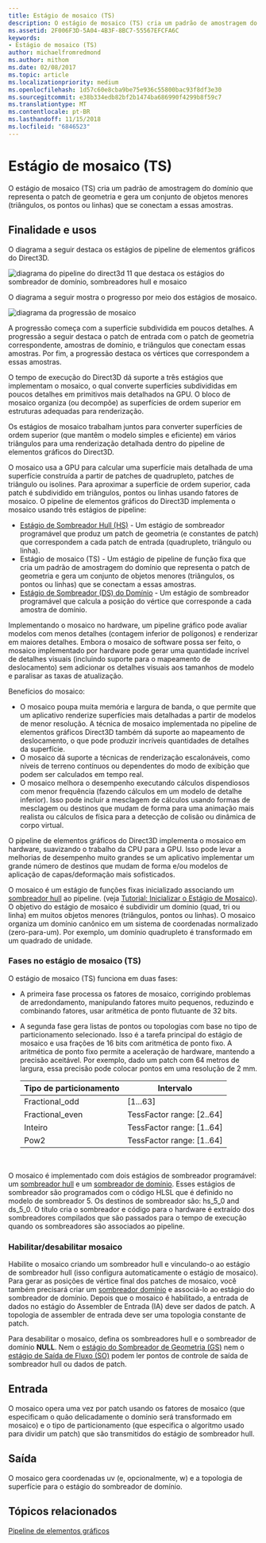```yaml
---
title: Estágio de mosaico (TS)
description: O estágio de mosaico (TS) cria um padrão de amostragem do domínio que representa o patch de geometria e gera um conjunto de objetos menores (triângulos, os pontos ou linhas) que se conectam a essas amostras.
ms.assetid: 2F006F3D-5A04-4B3F-8BC7-55567EFCFA6C
keywords:
- Estágio de mosaico (TS)
author: michaelfromredmond
ms.author: mithom
ms.date: 02/08/2017
ms.topic: article
ms.localizationpriority: medium
ms.openlocfilehash: 1d57c60e8cba9be75e936c55800bac93f8df3e30
ms.sourcegitcommit: e38b334edb82bf2b1474ba686990f4299b8f59c7
ms.translationtype: MT
ms.contentlocale: pt-BR
ms.lasthandoff: 11/15/2018
ms.locfileid: "6846523"
---
```

# <a name="tessellator-ts-stage"></a>Estágio de mosaico (TS)


O estágio de mosaico (TS) cria um padrão de amostragem do domínio que representa o patch de geometria e gera um conjunto de objetos menores (triângulos, os pontos ou linhas) que se conectam a essas amostras.

## <a name="span-idpurposeandusesspanspan-idpurposeandusesspanspan-idpurposeandusesspanpurpose-and-uses"></a><span id="Purpose_and_uses"></span><span id="purpose_and_uses"></span><span id="PURPOSE_AND_USES"></span>Finalidade e usos


O diagrama a seguir destaca os estágios de pipeline de elementos gráficos do Direct3D.

![diagrama do pipeline do direct3d 11 que destaca os estágios do sombreador de domínio, sombreadores hull e mosaico](images/d3d11-pipeline-stages-tessellation.png)

O diagrama a seguir mostra o progresso por meio dos estágios de mosaico.

![diagrama da progressão de mosaico](images/tess-prog.png)

A progressão começa com a superfície subdividida em poucos detalhes. A progressão a seguir destaca o patch de entrada com o patch de geometria correspondente, amostras de domínio, e triângulos que conectam essas amostras. Por fim, a progressão destaca os vértices que correspondem a essas amostras.

O tempo de execução do Direct3D dá suporte a três estágios que implementam o mosaico, o qual converte superfícies subdivididas em poucos detalhes em primitivos mais detalhados na GPU. O bloco de mosaico organiza (ou decompõe) as superfícies de ordem superior em estruturas adequadas para renderização.

Os estágios de mosaico trabalham juntos para converter superfícies de ordem superior (que mantêm o modelo simples e eficiente) em vários triângulos para uma renderização detalhada dentro do pipeline de elementos gráficos do Direct3D.

O mosaico usa a GPU para calcular uma superfície mais detalhada de uma superfície construída a partir de patches de quadrupleto, patches de triângulo ou isolines. Para aproximar a superfície de ordem superior, cada patch é subdividido em triângulos, pontos ou linhas usando fatores de mosaico. O pipeline de elementos gráficos do Direct3D implementa o mosaico usando três estágios de pipeline:

-   [Estágio de Sombreador Hull (HS)](hull-shader-stage--hs-.md) - Um estágio de sombreador programável que produz um patch de geometria (e constantes de patch) que correspondem a cada patch de entrada (quadrupleto, triângulo ou linha).
-   Estágio de mosaico (TS) - Um estágio de pipeline de função fixa que cria um padrão de amostragem do domínio que representa o patch de geometria e gera um conjunto de objetos menores (triângulos, os pontos ou linhas) que se conectam a essas amostras.
-   [Estágio de Sombreador (DS) do Domínio](domain-shader-stage--ds-.md) - Um estágio de sombreador programável que calcula a posição do vértice que corresponde a cada amostra de domínio.

Implementando o mosaico no hardware, um pipeline gráfico pode avaliar modelos com menos detalhes (contagem inferior de polígonos) e renderizar em maiores detalhes. Embora o mosaico de software possa ser feito, o mosaico implementado por hardware pode gerar uma quantidade incrível de detalhes visuais (incluindo suporte para o mapeamento de deslocamento) sem adicionar os detalhes visuais aos tamanhos de modelo e paralisar as taxas de atualização.

Benefícios do mosaico:

-   O mosaico poupa muita memória e largura de banda, o que permite que um aplicativo renderize superfícies mais detalhadas a partir de modelos de menor resolução. A técnica de mosaico implementada no pipeline de elementos gráficos Direct3D também dá suporte ao mapeamento de deslocamento, o que pode produzir incríveis quantidades de detalhes da superfície.
-   O mosaico dá suporte a técnicas de renderização escalonáveis, como níveis de terreno contínuos ou dependentes do modo de exibição que podem ser calculados em tempo real.
-   O mosaico melhora o desempenho executando cálculos dispendiosos com menor frequência (fazendo cálculos em um modelo de detalhe inferior). Isso pode incluir a mesclagem de cálculos usando formas de mesclagem ou destinos que mudam de forma para uma animação mais realista ou cálculos de física para a detecção de colisão ou dinâmica de corpo virtual.

O pipeline de elementos gráficos do Direct3D implementa o mosaico em hardware, suavizando o trabalho da CPU para a GPU. Isso pode levar a melhorias de desempenho muito grandes se um aplicativo implementar um grande número de destinos que mudam de forma e/ou modelos de aplicação de capas/deformação mais sofisticados.

O mosaico é um estágio de funções fixas inicializado associando um [sombreador hull](hull-shader-stage--hs-.md) ao pipeline. (veja [Tutorial: Inicializar o Estágio de Mosaico](https://msdn.microsoft.com/library/windows/desktop/ff476341)). O objetivo do estágio de mosaico é subdividir um domínio (quad, tri ou linha) em muitos objetos menores (triângulos, pontos ou linhas). O mosaico organiza um domínio canônico em um sistema de coordenadas normalizado (zero-para-um). Por exemplo, um domínio quadrupleto é transformado em um quadrado de unidade.

### <a name="span-idphasesinthetessellatortsstagespanspan-idphasesinthetessellatortsstagespanspan-idphasesinthetessellatortsstagespanphases-in-the-tessellator-ts-stage"></a><span id="Phases_in_the_Tessellator__TS__stage"></span><span id="phases_in_the_tessellator__ts__stage"></span><span id="PHASES_IN_THE_TESSELLATOR__TS__STAGE"></span>Fases no estágio de mosaico (TS)

O estágio de mosaico (TS) funciona em duas fases:

-   A primeira fase processa os fatores de mosaico, corrigindo problemas de arredondamento, manipulando fatores muito pequenos, reduzindo e combinando fatores, usar aritmética de ponto flutuante de 32 bits.
-   A segunda fase gera listas de pontos ou topologias com base no tipo de particionamento selecionado. Isso é a tarefa principal do estágio de mosaico e usa frações de 16 bits com aritmética de ponto fixo. A aritmética de ponto fixo permite a aceleração de hardware, mantendo a precisão aceitável. Por exemplo, dado um patch com 64 metros de largura, essa precisão pode colocar pontos em uma resolução de 2 mm.

    | Tipo de particionamento | Intervalo                       |
    |----------------------|-----------------------------|
    | Fractional\_odd      | \[1...63\]                  |
    | Fractional\_even     | TessFactor range: \[2..64\] |
    | Inteiro              | TessFactor range: \[1..64\] |
    | Pow2                 | TessFactor range: \[1..64\] |

     

O mosaico é implementado com dois estágios de sombreador programável: um [sombreador hull](hull-shader-stage--hs-.md) e um [sombreador de domínio](domain-shader-stage--ds-.md). Esses estágios de sombreador são programados com o código HLSL que é definido no modelo de sombreador 5. Os destinos de sombreador são: hs\_5\_0 and ds\_5\_0. O título cria o sombreador e código para o hardware é extraído dos sombreadores compilados que são passados para o tempo de execução quando os sombreadores são associados ao pipeline.

### <a name="span-idenablingdisablingtessellationspanspan-idenablingdisablingtessellationspanspan-idenablingdisablingtessellationspanenablingdisabling-tessellation"></a><span id="Enabling_disabling_tessellation"></span><span id="enabling_disabling_tessellation"></span><span id="ENABLING_DISABLING_TESSELLATION"></span>Habilitar/desabilitar mosaico

Habilite o mosaico criando um sombreador hull e vinculando-o ao estágio de sombreador hull (isso configura automaticamente o estágio de mosaico). Para gerar as posições de vértice final dos patches de mosaico, você também precisará criar um [sombreador domínio](domain-shader-stage--ds-.md) e associá-lo ao estágio do sombreador de domínio. Depois que o mosaico é habilitado, a entrada de dados no estágio do Assembler de Entrada (IA) deve ser dados de patch. A topologia de assembler de entrada deve ser uma topologia constante de patch.

Para desabilitar o mosaico, defina os sombreadores hull e o sombreador de domínio **NULL**. Nem o [estágio do Sombreador de Geometria (GS)](geometry-shader-stage--gs-.md) nem o [estágio de Saída de Fluxo (SO)](stream-output-stage--so-.md) podem ler pontos de controle de saída de sombreador hull ou dados de patch.

## <a name="span-idinputspanspan-idinputspanspan-idinputspaninput"></a><span id="Input"></span><span id="input"></span><span id="INPUT"></span>Entrada


O mosaico opera uma vez por patch usando os fatores de mosaico (que especificam o quão delicadamente o domínio será transformado em mosaico) e o tipo de particionamento (que especifica o algoritmo usado para dividir um patch) que são transmitidos do estágio de sombreador hull.

## <a name="span-idoutputspanspan-idoutputspanspan-idoutputspanoutput"></a><span id="Output"></span><span id="output"></span><span id="OUTPUT"></span>Saída


O mosaico gera coordenadas uv (e, opcionalmente, w) e a topologia de superfície para o estágio do sombreador de domínio.

## <a name="span-idrelated-topicsspanrelated-topics"></a><span id="related-topics"></span>Tópicos relacionados


[Pipeline de elementos gráficos](graphics-pipeline.md)

 

 




